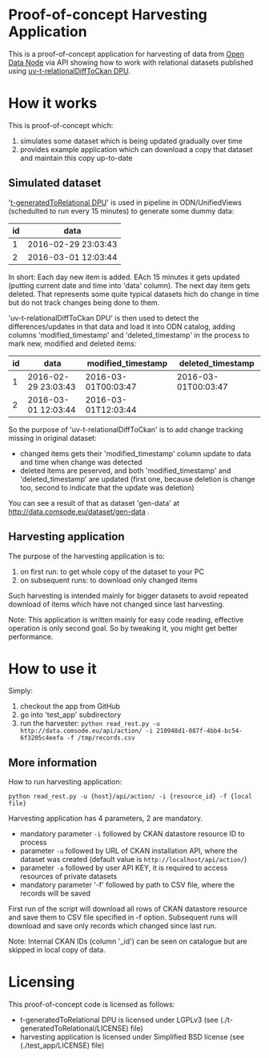 # Proof-of-concept Harvesting Application

This is a proof-of-concept application for harvesting of data from [Open Data Node](http://opendatanode.org/) via API showing how to work with relational datasets published using [uv-t-relationalDiffToCkan DPU](https://github.com/OpenDataNode/UVPlugin-relationalDiffToCKAN).

# How it works

This is proof-of-concept which:

1. simulates some dataset which is being updated gradually over time
2. provides example application which can download a copy that dataset and maintain this copy up-to-date

## Simulated dataset

'[t-generatedToRelational DPU](./t-generatedToRelational/)' is used in pipeline in ODN/UnifiedViews (schedulted to run every 15 minutes) to generate some dummy data:

| id  | data                |
| --- | ------------------- |
| 1   | 2016-02-29 23:03:43 |
| 2   | 2016-03-01 12:03:44 |

In short: Each day new item is added. EAch 15 minutes it gets updated (putting current date and time into 'data' column). The next day item gets deleted. That represents some quite typical datasets hich do change in time but do not track changes being done to them.

'uv-t-relationalDiffToCkan DPU' is then used to detect the differences/updates in that data and load it into ODN catalog, adding columns 'modified_timestamp' and 'deleted_timestamp' in the process to mark new, modified and deleted items:

| id  | data                | modified_timestamp  | deleted_timestamp   |
| --- | ------------------- | ------------------- | ------------------- |
| 1   | 2016-02-29 23:03:43 | 2016-03-01T00:03:47 | 2016-03-01T00:03:47 |
| 2   | 2016-03-01 12:03:44 | 2016-03-01T12:03:44 |                     |

So the purpose of 'uv-t-relationalDiffToCkan' is to add change tracking missing in original dataset:

- changed items gets their 'modified_timestamp' column update to data and time when change was detected
- deleted items are peserved, and both 'modified_timestamp' and 'deleted_timestamp' are updated (first one, because deletion is change too, second to indicate that the update was deletion)

You can see a result of that as dataset 'gen-data' at http://data.comsode.eu/dataset/gen-data .

## Harvesting application

The purpose of the harvesting application is to:

1. on first run: to get whole copy of the dataset to your PC
2. on subsequent runs: to download only changed items

Such harvesting is intended mainly for bigger datasets to avoid repeated download of items which have not changed since last harvesting.

Note: This application is written mainly for easy code reading, effective operation is only second goal. So by tweaking it, you might get better performance.

# How to use it

Simply:

1. checkout the app from GitHub
2. go into 'test_app' subdirectory
3. run the harvester: `python read_rest.py -u http://data.comsode.eu/api/action/ -i 210948d1-087f-4bb4-bc54-6f3205c4eefa -f /tmp/records.csv`

## More information

How to run harvesting application:

`python read_rest.py -u {host}/api/action/ -i {resource_id} -f {local file}`

Harvesting application has 4 parameters, 2 are mandatory.

- mandatory parameter `-i` followed by CKAN datastore resource ID to process
- parameter `-u` followed by URL of CKAN installation API, where the dataset was created (default value is `http://localhost/api/action/`)
- parameter `-a` followed by user API KEY, it is required to access resources of private datasets
- mandatory parameter '-f' followed by path to CSV file, where the records will be saved

First run of the script will download all rows of CKAN datastore resource and save them to CSV file specified in -f option. Subsequent runs will download and save only records which changed since last run.

Note: Internal CKAN IDs (column '_id') can be seen on catalogue but are skipped in local copy of data.

# Licensing

This proof-of-concept code is licensed as follows:

- t-generatedToRelational DPU is licensed under LGPLv3 (see (./t-generatedToRelational/LICENSE) file)
- harvesting application is licensed under Simplified BSD license (see (./test_app/LICENSE) file)
